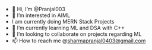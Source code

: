 - 👋 Hi, I’m @Pranjal003
- 👀 I’m interested in AIML
- I am currently doing MERN Stack Projects
- 🌱 I’m currently learning ML and DSA with C++
- 💞️ I’m looking to collaborate on projects regarding ML
- 📫 How to reach me @sharmapranjal0403@gmail.com

<!---
Pranjal003/Pranjal003 is a ✨ special ✨ repository because its `README.md` (this file) appears on your GitHub profile.
You can click the Preview link to take a look at your changes.
--->
